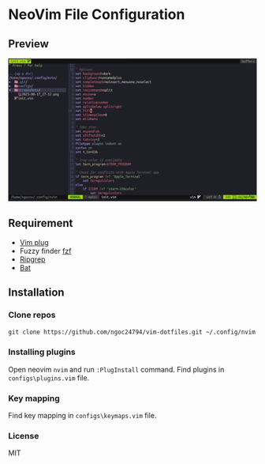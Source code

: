 # NeoVim File Configuration

## Preview
![Preview](screenshots/2023-08-17_17-14.png)

## Requirement
- [Vim plug](https://github.com/junegunn/vim-plug)
- Fuzzy finder [fzf](https://github.com/junegunn/fzf)
- [Ripgrep ](https://github.com/BurntSushi/ripgrep)
- [Bat](https://github.com/sharkdp/bat)

## Installation
### Clone repos

```
git clone https://github.com/ngoc24794/vim-dotfiles.git ~/.config/nvim
```

### Installing plugins
Open neovim `nvim` and run `:PlugInstall` command. Find plugins in `configs\plugins.vim` file.

### Key mapping
Find key mapping in `configs\keymaps.vim` file.

### License
MIT